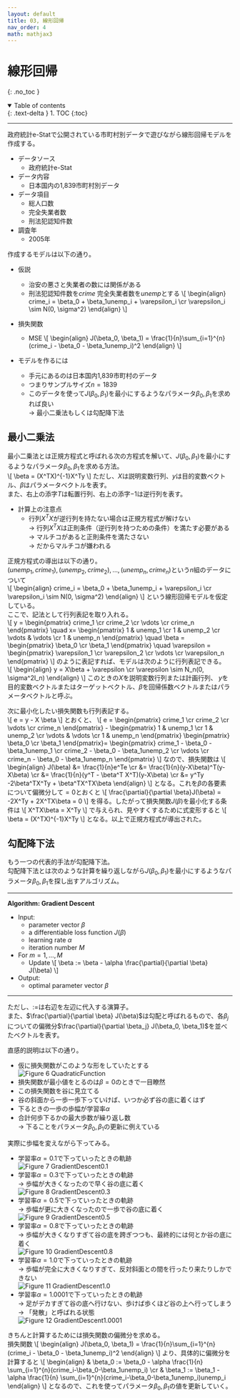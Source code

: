 ```yaml
---
layout: default
title: 03, 線形回帰
nav_order: 4
math: mathjax3
---
```


# 線形回帰
{: .no_toc }

<details open markdown="block">
  <summary>
    Table of contents
  </summary>
  {: .text-delta }
1. TOC
{:toc}
</details>

---


政府統計e-Statで公開されている市町村別データで遊びながら線形回帰モデルを作成する。

- データソース
    - 政府統計e-Stat
- データ内容
    - 日本国内の1,839市町村別データ
- データ項目
    - 総人口数
    - 完全失業者数
    - 刑法犯認知件数
- 調査年
    - 2005年

作成するモデルは以下の通り。

- 仮説
    - 治安の悪さと失業者の数には関係がある
    - 刑法犯認知件数を$crime$ 完全失業者数を$unemp$とする
\\[
\begin{align}
crime_i = \beta_0 + \beta_1unemp_i + \varepsilon_i \cr
\varepsilon_i \sim N(0, \sigma^2)
\end{align}
\\]

- 損失関数
    - MSE
\\[
\begin{align}
J(\beta_0, \beta_1) = \frac{1}{n}\sum_{i=1}^{n} (crime_i - \beta_0 - \beta_1unemp_i)^2
\end{align}
\\]

- モデルを作るには
    - 手元にあるのは日本国内1,839市町村のデータ
    - つまりサンプルサイズ$n=1839$
    - このデータを使って$J(\beta_0, \beta_1)$を最小にするようなパラメータ$\beta_0, \beta_1$を求めれば良い  
    &rarr; 最小二乗法もしくは勾配降下法

## 最小二乗法

最小二乗法とは正規方程式と呼ばれる次の方程式を解いて、$J(\beta_0, \beta_1)$を最小にするようなパラメータ$\beta_0, \beta_1$を求める方法。  
\\[
\beta = (X^TX)^{-1}X^Ty
\\]
ただし、$X$は説明変数行列、$y$は目的変数ベクトル、$\beta$はパラメータベクトルを表す。  
また、右上の添字$T$は転置行列、右上の添字$-1$は逆行列を表す。  

- 計算上の注意点
    - 行列$X^TX$が逆行列を持たない場合は正規方程式が解けない  
    &rarr; 行列$X^TX$は正則条件（逆行列を持つための条件）を満たす必要がある  
    &rarr; マルチコがあると正則条件を満たさない  
    &rarr; だからマルチコが嫌われる

正規方程式の導出は以下の通り。  
$(unemp_1, crime_1), (unemp_2, crime_2), \dots , (unemp_n, crime_n)$という$n$組のデータについて  
\\[
\begin{align}
crime_i = \beta_0 + \beta_1unemp_i + \varepsilon_i \cr
\varepsilon_i \sim N(0, \sigma^2)
\end{align}
\\]
という線形回帰モデルを仮定している。  
ここで、記法として行列表記を取り入れる。  
\\[
y = 
\begin{pmatrix}
crime_1 \cr 
crime_2 \cr
\vdots \cr
crime_n
\end{pmatrix}
\quad
x=
\begin{pmatrix}
1 & unemp_1 \cr 
1 & unemp_2 \cr
\vdots & \vdots \cr
1 & unemp_n
\end{pmatrix}
\quad
\beta =
\begin{pmatrix}
\beta_0 \cr 
\beta_1
\end{pmatrix}
\quad
\varepsilon = 
\begin{pmatrix}
\varepsilon_1 \cr 
\varepsilon_2 \cr
\vdots \cr
\varepsilon_n
\end{pmatrix}
\\]
のように表記すれば、モデルは次のように行列表記できる。  
\\[
\begin{align}
y = X\beta + \varepsilon \cr
\varepsilon \sim N_n(0, \sigma^2I_n)
\end{align}
\\]
このときの$X$を説明変数行列または計画行列、 $y$を目的変数ベクトルまたはターゲットベクトル、$\beta$を回帰係数ベクトルまたはパラメータベクトルと呼ぶ。  

次に最小化したい損失関数も行列表記する。  
\\[
e = y - X \beta
\\]
とおくと、
\\[
e =
\begin{pmatrix}
crime_1 \cr 
crime_2 \cr
\vdots \cr
crime_n
\end{pmatrix} -
\begin{pmatrix}
1 & unemp_1 \cr 
1 & unemp_2 \cr
\vdots & \vdots \cr
1 & unemp_n
\end{pmatrix}
\begin{pmatrix}
\beta_0 \cr 
\beta_1
\end{pmatrix}=
\begin{pmatrix}
crime_1 - \beta_0 - \beta_1unemp_1 \cr
crime_2 - \beta_0 - \beta_1unemp_2 \cr
\vdots \cr
crime_n - \beta_0 - \beta_1unemp_n
\end{pmatrix}
\\]
なので、損失関数は
\\[
\begin{align}
J(\beta) &= \frac{1}{n}e^Te \cr
&= \frac{1}{n}(y-X\beta)^T(y-X\beta) \cr
&= \frac{1}{n}(y^T - \beta^T X^T)(y-X\beta) \cr
&= y^Ty -2\beta^TX^Ty + \beta^TX^TX\beta
\end{align}
\\]
となる。これを$\beta$の各要素について偏微分して$=0$とおくと
\\[
\frac{\partial}{\partial \beta}J(\beta) = -2X^Ty + 2X^TX\beta = 0
\\]
を得る。したがって損失関数$J(\beta)$を最小化する条件は
\\[
X^TX\beta = X^Ty
\\]
で与えられ、見やすくするために式変形すると
\\[
\beta = (X^TX)^{-1}X^Ty
\\]
となる。以上で正規方程式が導出された。  

## 勾配降下法

もう一つの代表的手法が勾配降下法。  
勾配降下法とは次のような計算を繰り返しながら$J(\beta_0, \beta_1)$を最小にするようなパラメータ$\beta_0, \beta_1$を探し出すアルゴリズム。  

---
**Algorithm: Gradient Descent**  

- Input:  
    - parameter vector $\beta$  
    - a differentiable loss function $J(\beta)$  
    - learning rate $\alpha$  
    - iteration number $M$  
- For $m=1, \dots, M$  
    - Update
\\[
\beta := \beta - \alpha \frac{\partial}{\partial \beta} J(\beta)
\\]
- Output:  
    - optimal parameter vector $\beta$  
---

ただし、$:=$は右辺を左辺に代入する演算子。  
また、$\frac{\partial}{\partial \beta} J(\beta)$は勾配と呼ばれるもので、各$\beta_j$についての偏微分$\frac{\partial}{\partial \beta_j} J(\beta_0, \beta_1)$を並べたベクトルを表す。  

直感的説明は以下の通り。  

- 仮に損失関数がこのような形をしていたとする  
![Figure 6 QuadraticFunction](./figures/QuadraticFunction.png)  
- 損失関数が最小値をとるのは$\beta=0$のときで一目瞭然
- この損失関数を谷に見立てる
- 谷の斜面から一歩一歩下っていけば、いつか必ず谷の底に着くはず
- 下るときの一歩の歩幅が学習率$\alpha$
- 合計何歩下るかの最大歩数が繰り返し数  
&rarr; 下ることをパラメータ$\beta_0, \beta_1$の更新に例えている

実際に歩幅を変えながら下ってみる。  

- 学習率$\alpha=0.1$で下っていったときの軌跡  
![Figure 7 GradientDescent0.1](./figures/GradientDescent_alpha0.1.png)  
- 学習率$\alpha=0.3$で下っていったときの軌跡  
&rarr; 歩幅が大きくなったので早く谷の底に着く  
![Figure 8 GradientDescent0.3](./figures/GradientDescent_alpha0.3.png)  
- 学習率$\alpha=0.5$で下っていったときの軌跡  
&rarr; 歩幅が更に大きくなったので一歩で谷の底に着く  
![Figure 9 GradientDescent0.5](./figures/GradientDescent_alpha0.5.png)  
- 学習率$\alpha=0.8$で下っていったときの軌跡  
&rarr; 歩幅が大きくなりすぎて谷の底を跨ぎつつも、最終的には何とか谷の底に着く  
![Figure 10 GradientDescent0.8](./figures/GradientDescent_alpha0.8.png)  
- 学習率$\alpha=1.0$で下っていったときの軌跡  
&rarr; 歩幅が完全に大きくなりすぎて、反対斜面との間を行ったり来たりしかできない  
![Figure 11 GradientDescent1.0](./figures/GradientDescent_alpha1.0.png)  
- 学習率$\alpha=1.0001$で下っていったときの軌跡  
&rarr; 足がデカすぎて谷の底へ行けない、歩けば歩くほど谷の上へ行ってしまう  
&rarr; 「発散」と呼ばれる状態  
![Figure 12 GradientDescent1.0001](./figures/GradientDescent_alpha1.0001.png)  

きちんと計算するためには損失関数の偏微分を求める。  
損失関数
\\[
\begin{align}
J(\beta_0, \beta_1) = \frac{1}{n}\sum_{i=1}^{n} (crime_i - \beta_0 - \beta_1unemp_i)^2
\end{align}
\\]
より、具体的に偏微分を計算すると
\\[
\begin{align}
& \beta_0 := \beta_0 - \alpha \frac{1}{n} \sum_{i=1}^{n}(crime_i-\beta_0-\beta_1unemp_i) \cr
& \beta_1 := \beta_1 - \alpha \frac{1}{n} \sum_{i=1}^{n}(crime_i-\beta_0-\beta_1unemp_i)unemp_i
\end{align}
\\]
となるので、これを使ってパラメータ$\beta_0, \beta_1$の値を更新していく。